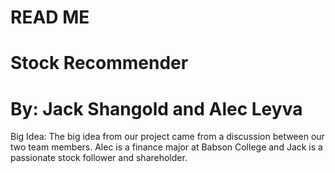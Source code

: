 # READ ME
# Stock Recommender
# By: Jack Shangold and Alec Leyva

Big Idea:
The big idea from our project came from a discussion between our two team members. Alec is a finance major at Babson College and Jack is a passionate stock follower and shareholder. 
